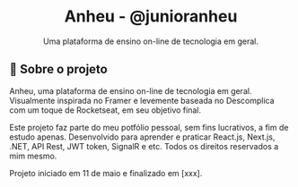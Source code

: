 <h1 align="center">
Anheu - @junioranheu
</h1>

<p align="center">Uma plataforma de ensino on-line de tecnologia em geral.
</p>

## 📃 Sobre o projeto

Anheu, uma plataforma de ensino on-line de tecnologia em geral. 
Visualmente inspirada no Framer e levemente baseada no Descomplica com um toque de Rocketseat, em seu objetivo final.

Este projeto faz parte do meu potfólio pessoal, sem fins lucrativos, a fim de estudo apenas. 
Desenvolvido para aprender e praticar React.js, Next.js, .NET, API Rest, JWT token, SignalR e etc.
Todos os direitos reservados a mim mesmo.

Projeto iniciado em 11 de maio e finalizado em [xxx].<br/>
